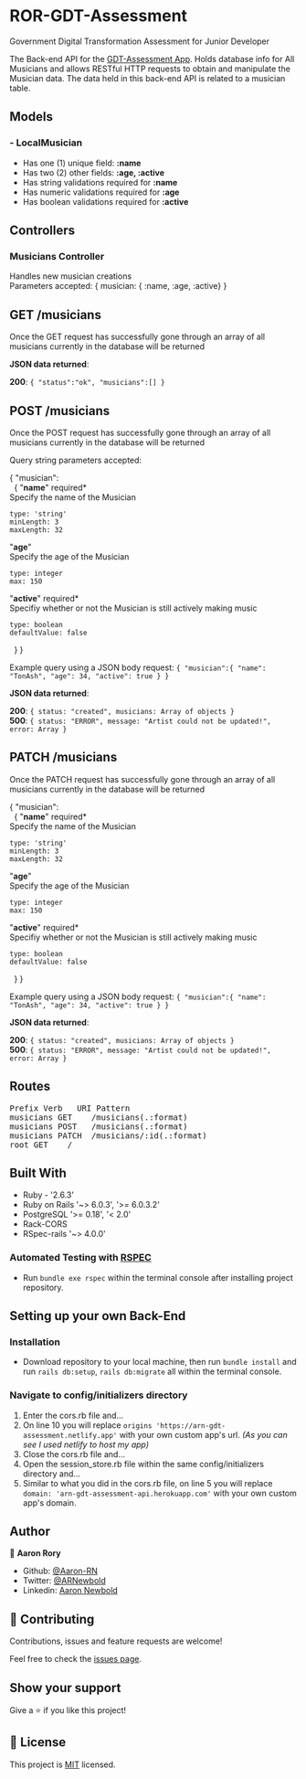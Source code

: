 # ROR-GDT-Assessment
Government Digital Transformation Assessment for Junior Developer

The Back-end API for the [GDT-Assessment App](https://github.com/Aaron-RN/REACT-GDT-FrontEnd/tree/v1.0). Holds database info for All Musicians and allows RESTful HTTP requests to obtain and manipulate the Musician data.
The data held in this back-end API is related to a musician table.

## Models
### - LocalMusician
- Has one (1) unique field: **:name**
- Has two (2) other fields: **:age, :active**
- Has string validations required for **:name**
- Has numeric validations required for **:age**
- Has boolean validations required for **:active**

## Controllers
### Musicians Controller
Handles new musician creations  
Parameters accepted: { musician: { :name, :age, :active} }

## GET /musicians

Once the GET request has successfully gone through an array of all musicians currently in the database will be returned

**JSON data returned**:

**200**: ```{ "status":"ok", "musicians":[] }```

## POST /musicians

Once the POST request has successfully gone through an array of all musicians currently in the database will be returned

Query string parameters accepted:

{ "musician":  
&nbsp;&nbsp;{
  "**name**" required*  
  Specify the name of the Musician
  ```
  type: 'string'
  minLength: 3
  maxLength: 32
  ```
  "**age**"  
  Specify the age of the Musician
  ```
  type: integer
  max: 150
  ```
  "**active**" required*  
  Specifiy whether or not the Musician is still actively making music
  ```
  type: boolean
  defaultValue: false
  ```
&nbsp;&nbsp;}
}

Example query using a JSON body request: ```{ "musician":{ "name": "TonAsh", "age": 34, "active": true } }```

**JSON data returned**:

**200**: ```{ status: "created", musicians: Array of objects }```  
**500**: ```{ status: "ERROR", message: "Artist could not be updated!", error: Array }```

## PATCH /musicians

Once the PATCH request has successfully gone through an array of all musicians currently in the database will be returned

{ "musician":  
&nbsp;&nbsp;{
  "**name**" required*  
  Specify the name of the Musician
  ```
  type: 'string'
  minLength: 3
  maxLength: 32
  ```
  "**age**"  
  Specify the age of the Musician
  ```
  type: integer
  max: 150
  ```
  "**active**" required*  
  Specifiy whether or not the Musician is still actively making music
  ```
  type: boolean
  defaultValue: false
  ```
&nbsp;&nbsp;}
}

Example query using a JSON body request: ```{ "musician":{ "name": "TonAsh", "age": 34, "active": true } }```

**JSON data returned**:

**200**: ```{ status: "created", musicians: Array of objects }```  
**500**: ```{ status: "ERROR", message: "Artist could not be updated!", error: Array }```

## Routes
<pre>
Prefix Verb   URI Pattern                                                                       Controller#Action
musicians GET    /musicians(.:format)                                                           musicians#index
musicians POST   /musicians(.:format)                                                           musicians#create
musicians PATCH  /musicians/:id(.:format)                                                       musicians#update
root GET    /                                                                                   musicians#index
</pre>

## Built With

- Ruby - '2.6.3'
- Ruby on Rails '~> 6.0.3', '>= 6.0.3.2'
- PostgreSQL '>= 0.18', '< 2.0'
- Rack-CORS
- RSpec-rails '~> 4.0.0'

### Automated Testing with [RSPEC](https://github.com/rspec/rspec-rails)

* Run `bundle exe rspec` within the terminal console after installing project repository.

## Setting up your own Back-End

### Installation

* Download repository to your local machine, then run `bundle install` and run `rails db:setup`, `rails db:migrate` all within the terminal console.

### Navigate to config/initializers directory

1. Enter the cors.rb file and...
2. On line 10 you will replace ```origins 'https://arn-gdt-assessment.netlify.app'``` with your own custom app's url. *(As you can see I used netlify to host my app)*
3. Close the cors.rb file and...
4. Open the session_store.rb file within the same config/initializers directory and...
5. Similar to what you did in the cors.rb file, on line 5 you will replace ```domain: 'arn-gdt-assessment-api.herokuapp.com'``` with your own custom app's domain.

## Author

👤 **Aaron Rory**

- Github: [@Aaron-RN](https://github.com/Aaron-RN)
- Twitter: [@ARNewbold](https://twitter.com/ARNewbold)
- Linkedin: [Aaron Newbold](https://www.linkedin.com/in/aaron-newbold-1b9233187/)

## 🤝 Contributing

Contributions, issues and feature requests are welcome!

Feel free to check the [issues page](issues/).

## Show your support

Give a ⭐️ if you like this project!

## 📝 License

This project is [MIT](lic.url) licensed.
